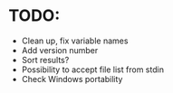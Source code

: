 # TODO:

* Clean up, fix variable names
* Add version number
* Sort results?
* Possibility to accept file list from stdin
* Check Windows portability
